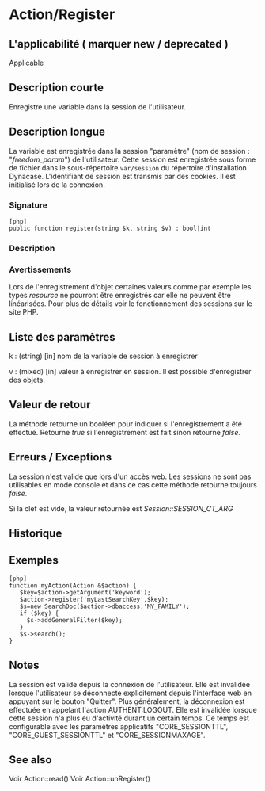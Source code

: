 # Action/Register

## L'applicabilité ( marquer new / deprecated )

   Applicable

## Description courte

Enregistre une variable dans la session de l'utilisateur.

## Description longue

La variable est enregistrée dans la session "paramètre" (nom de session : "*freedom_param*") de l'utilisateur. Cette session est enregistrée sous forme de fichier dans le sous-répertoire `var/session` du répertoire d'installation Dynacase. L'identifiant de session est transmis par des cookies. Il est initialisé lors de la connexion.

### Signature

    [php]
    public function register(string $k, string $v) : bool|int

### Description


### Avertissements

Lors de l'enregistrement d'objet certaines valeurs comme par exemple les types *resource* ne pourront être enregistrés car elle ne peuvent être linéarisées. Pour plus de détails voir le fonctionnement des sessions sur le site PHP.

## Liste des paramêtres

k
: (string) [in] nom de la variable de session à enregistrer

v
: (mixed) [in] valeur à enregistrer en session. Il est possible d'enregistrer des objets.

## Valeur de retour

La méthode retourne un booléen pour indiquer si l'enregistrement a été effectué. Retourne *true* si l'enregistrement est fait sinon retourne *false*.

## Erreurs / Exceptions

La session n'est valide que lors d'un accès web. Les sessions ne sont pas utilisables en mode console et dans ce cas cette méthode retourne toujours *false*.

Si la clef est vide, la valeur retournée est *Session::SESSION_CT_ARG*


## Historique


## Exemples

    [php]
    function myAction(Action &$action) {
       $key=$action->getArgument('keyword');
       $action->register('myLastSearchKey',$key);
       $s=new SearchDoc($action->dbaccess,'MY_FAMILY');
       if ($key) {
         $s->addGeneralFilter($key);
       }
       $s->search();
    }

## Notes

La session est valide depuis la connexion de l'utilisateur. Elle est invalidée lorsque l'utilisateur se déconnecte explicitement depuis l'interface web en appuyant sur le bouton "Quitter". Plus généralement, la déconnexion est effectuée en appelant l'action AUTHENT:LOGOUT.
Elle est invalidée lorsque cette session n'a plus eu d'activité durant un certain temps. Ce temps est configurable avec les paramètres applicatifs "CORE_SESSIONTTL", "CORE_GUEST_SESSIONTTL" et "CORE_SESSIONMAXAGE".

## See also
 
Voir Action::read()
Voir Action::unRegister()